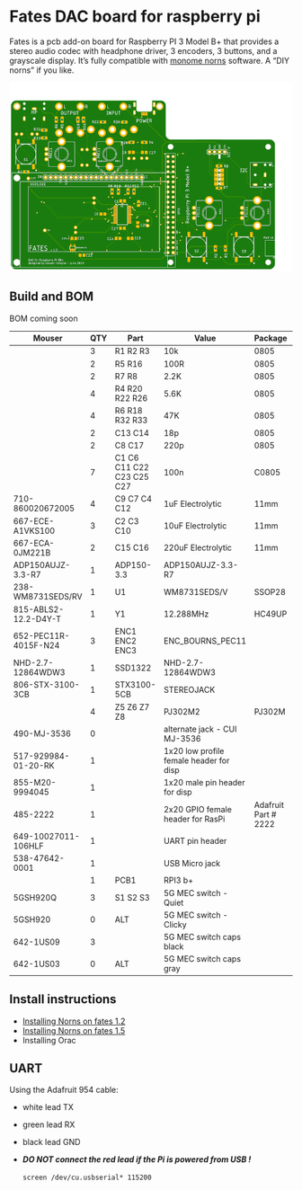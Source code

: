 # Fates DAC board for raspberry pi

Fates is a pcb add-on board for Raspberry PI 3 Model B+ that provides a stereo audio codec with headphone driver, 3 encoders, 3 buttons, and a grayscale display. It’s fully compatible with [monome norns](<https://github.com/monome/norns>) software. A “DIY norns” if you like.

![<fates pcb top>](<hardware/fates1.5-top.png>)

## Build and BOM

BOM coming soon

| Mouser  | QTY | Part | Value | Package | Desc | 
|-----|--|-----|-----|-----|-----|
||3|R1 R2 R3|10k|0805|
||2|R5 R16|100R|0805|
||2|R7 R8|2.2K|0805|
||4|R4 R20 R22 R26|5.6K|0805|
||4|R6 R18 R32 R33|47K|0805|
||2|C13 C14|18p|0805|
||2|C8 C17|220p|0805|
||7|C1 C6 C11 C22 C23 C25 C27|100n|C0805|
|710-860020672005|4|C9 C7 C4 C12|1uF Electrolytic|11mm||
|667-ECE-A1VKS100|3|C2 C3 C10|10uF Electrolytic|11mm||
|667-ECA-0JM221B|2|C15 C16|220uF Electrolytic|11mm||
|ADP150AUJZ-3.3-R7|1|ADP150-3.3|ADP150AUJZ-3.3-R7||
|238-WM8731SEDS/RV|1|U1|WM8731SEDS/V|SSOP28|
|815-ABLS2-12.2-D4Y-T|1|Y1|12.288MHz|HC49UP|
|652-PEC11R-4015F-N24|3|ENC1 ENC2 ENC3|ENC_BOURNS_PEC11||
|NHD-2.7-12864WDW3|1|SSD1322|NHD-2.7-12864WDW3|
|806-STX-3100-3CB|1|STX3100-5CB|STEREOJACK||
||4|Z5 Z6 Z7 Z8|PJ302M2|PJ302M|
|490-MJ-3536|0||alternate jack - CUI MJ-3536||
|517-929984-01-20-RK|1||1x20 low profile female header for disp||
|855-M20-9994045|1||1x20 male pin header for disp||
|485-2222|1||2x20 GPIO female header for RasPi|Adafruit Part # 2222|
|649-10027011-106HLF|1||UART pin header||
|538-47642-0001|1||USB Micro jack||
||1|PCB1|RPI3 b+||
|5GSH920Q|3|S1 S2 S3|5G MEC switch - Quiet||
|5GSH920|0| ALT |5G MEC switch - Clicky||
|642-1US09|3| |5G MEC switch caps black||
|642-1US03|0| ALT |5G MEC switch caps gray||



## Install instructions

- [Installing Norns on fates 1.2](https://github.com/okyeron/fates/blob/master/install/norns/Norns_install_instructions_1.2.md)
- [Installing Norns on fates 1.5](https://github.com/okyeron/fates/blob/master/install/norns/Norns_install_instructions_1.5.md)
- Installing Orac

## UART

Using the Adafruit 954 cable:
- white lead TX
- green lead RX
- black lead GND
- ***DO NOT connect the red lead if the Pi is powered from USB !***

  `screen /dev/cu.usbserial* 115200`
